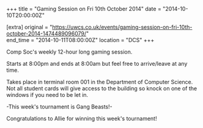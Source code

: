 +++
title = "Gaming Session on Fri 10th October 2014"
date = "2014-10-10T20:00:00Z"

[extra]
original = "https://uwcs.co.uk/events/gaming-session-on-fri-10th-october-2014-1474489096079/"    
end_time = "2014-10-11T08:00:00Z"
location = "DCS"
+++

Comp Soc's weekly 12-hour long gaming session.

Starts at 8:00pm and ends at 8:00am but feel free to arrive/leave at any time.

Takes place in terminal room 001 in the Department of Computer Science. Not all student cards will give access to the building so knock on one of the windows if you need to be let in.

\-This week's tournament is Gang Beasts\!-

Congratulations to Allie for winning this week's tournament\!

